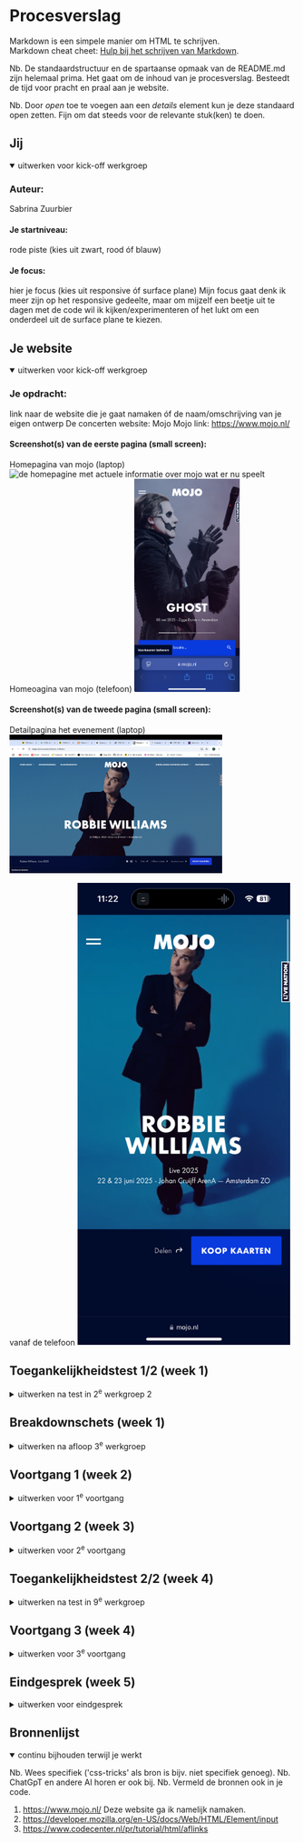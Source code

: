 # Procesverslag
Markdown is een simpele manier om HTML te schrijven.  
Markdown cheat cheet: [Hulp bij het schrijven van Markdown](https://github.com/adam-p/markdown-here/wiki/Markdown-Cheatsheet).

Nb. De standaardstructuur en de spartaanse opmaak van de README.md zijn helemaal prima. Het gaat om de inhoud van je procesverslag. Besteedt de tijd voor pracht en praal aan je website.

Nb. Door *open* toe te voegen aan een *details* element kun je deze standaard open zetten. Fijn om dat steeds voor de relevante stuk(ken) te doen.





## Jij

<details open>
  <summary>uitwerken voor kick-off werkgroep</summary>

  ### Auteur:
  Sabrina Zuurbier

  #### Je startniveau:
  rode piste (kies uit zwart, rood óf blauw)

  #### Je focus:
  hier je focus (kies uit responsive óf surface plane)
  Mijn focus gaat denk ik meer zijn op het responsive gedeelte, maar om mijzelf een beetje uit te dagen met de code wil ik kijken/experimenteren of het lukt om een onderdeel uit de surface plane te kiezen.
 
</details>





## Je website

<details open>
  <summary>uitwerken voor kick-off werkgroep</summary>

  ### Je opdracht:
  link naar de website die je gaat namaken óf de naam/omschrijving van je eigen ontwerp
  De concerten website: Mojo
  Mojo link: https://www.mojo.nl/ 

  #### Screenshot(s) van de eerste pagina (small screen): 
  Homepagina van mojo (laptop)
  <img src="readme-images/mojo-homepage.png" width="375px" alt="de homepagine met actuele informatie over mojo wat er nu speelt">
  Homeoagina van mojo (telefoon)
 <img src="readme-images/mojo-homepagina-telefoon.jpg" height="375px" alt="de homepagine met actuele informatie over mojo wat er nu speelt telefoon formaat">

  #### Screenshot(s) van de tweede pagina (small screen):
Detailpagina het evenement (laptop)
 <img src="readme-images/detailpagina-robbie-williams.jpg" width="375px" alt="de detailpagina van het evenement robbie williams"> 

 vanaf de telefoon
  <img src="readme-images/robbie-williams-pagina.PNG" width="375px" alt="de detailpagina van het evenement robbie williams"> 
</details>



## Toegankelijkheidstest 1/2 (week 1)

<details>
  <summary>uitwerken na test in 2<sup>e</sup> werkgroep 2</summary>

  ### Bevindingen
 Bevindingen van crea de website van Maja: https://www.crea.nl/ 
 Bij een van de mogelijkheden bij november staan er pijltjes naar links en rechts die pakt hij helemaal niet.
 bij de dropdown menu krijg je geen optie om het te openen, na wat proberen moet je er alleen op enter klikken.
 Je moet wel weten wat level 3 heading betekent als je zo'n screenreader gebruikt.
 Je kan bij de evenementen krijg je niet de optie om erop te klikken, terwijl dit wel kan. Hij leest alleen de woorden voor.
 Hij benoemd de foto's niet.

 Bij mijn eigen site Mojo:
 -Soms slaat hij bepaalde dingen gewoon over. 
 -De ene keer pakt hij de images wel met de screenrecorder de andere keer niet.
 -Heel handig dat hij ook de tekst van de logo's voorleest. 
 -Wat praat het veel

 <bold> WCAG checklist </bold>
 <img src="readme-images/wcag-1.jpg" height="375px" alt="Pagina 1 van de wcag checklist">
  <img src="readme-images/wcag-2.jpg" height="375px" alt="Pagina 2 van de wcag checklist">
  <img src="readme-images/wcag-3.jpg" height="375px" alt="Pagina 3 van de wcag checklist">
  <img src="readme-images/wcag-4.jpg" height="375px" alt="Pagina 4 van de wcag checklist">
   <img src="readme-images/wcag5.jpg" height="375px" alt="Pagina 5 van de wcag 
   checklist">
  <img src="readme-images/wcag-6.jpg" height="375px" alt="Pagina 6 van de wcag checklist">


reflectie: 
Ik vond het best wel veel werk om in te vullen en sommige onderdelen van die WCAG checklist vond ik best wel lastig
te vinden. Maar ik snap het nut er wel van in.

Daarentegen vond ik die screenreader grappig om een keer mee gewerkt te hebben, maar ik vind
wel dat hij heel veel voorleest. Volgens mij zijn er ook veel meer functies waarbij je gerichter dingen kan
laten voorlezen, maar daar ben ik nog niet helemaal achter gekomen. 
</details>


## Breakdownschets (week 1)

<details>
  <summary>uitwerken na afloop 3<sup>e</sup> werkgroep</summary>

  ### de hele pagina: 
  <img src="readme-images/breakdownschets.jpg" width="375px" alt="breakdown van de hele pagina">

  ### dynamisch deel (bijv menu): 
  <img src="readme-images/menu-breakdown.png" width="375px" alt="breakdown van een dynamisch deel">

  ### wellicht nog een dynamisch deel (bijv filter): 
  <img src="readme-images/filter-breakdown.png" height="375px" alt="breakdown van nog een dynamisch deel">

Reflectie: 
Dit vond ik wel een handige opgave om te doen, want zo heb je meteen een overzicht over hoe jouw html pagina
eruit moet komen te zien en dat is prettig. Soms vond ik het bij mojo best wel lastig om te benoemen of het logo nu 
een afbeelding is of een tekst. En de datum bij elke event nu een footer is of gewoon een p. 

</details>





## Voortgang 1 (week 2)

<details>
  <summary>uitwerken voor 1<sup>e</sup> voortgang</summary>

  ### Stand van zaken
  hier dit ging goed & dit was lastig (neem ook screenshots op van delen van je website en code)

  Goed: de opdrachten die wij tijdens de les kregen over de verschillende onderwerpen gingen wel goed.

  Wat slechter:
  Toen ik mijn eigen html begon op te stellen was ik wat verward en wist ik sommige dingen niet meer goed terug te halen van vorig jaar. Zoals het gebruik van de ul en de sections, wanneer is het handig om dat te gebruiken. Zoals je hieronder kan zien zie je verschillende vlakken en in eerste instantie dacht ik dat dat allemaal sections waren, maar omdat het vaker terug komt en het lijkt ook op een lijst kon dat ook als een ul genoteerd worden.
 <img src="readme-images/voorbeeld-voortgang-week1.png" height="375px" alt="Screenshot Mojo pagina.">

  Wat ik nu hiervoor heb gedaan is het volgende
   <img src="readme-images/voorbeeld2-voorlichting-code.png" height="375px" alt="Screenshot code een ul pagina.">
  Ik heb een li in de ul gezet met daarin de a want alle items daarin zijn klikbaar. Is dit de juiste manier om dit te doen?


  ### Agenda voor meeting
  samen met je groepje opstellen

  | Sabrina                 | Jeppe              | Rafi         | student 4        |
  | ---                     | ---                | ---          | ---              |
  | Ul/Sections             | en dit             | en ik dit    | en dan ik dat    |
  | H boven img?            | dit als er tijd is | nog een punt | dit wil ik zeker |
  | Fieldset voor de from   | ...                | ...          | ...              |
  | links waar ik nu niks meer moet?   | ...                | ...          | ...              |

  ### Verslag van meeting
  hier na afloop snel de uitkomsten van de meeting vastleggen

  - punt 1
  - punt 2
  - nog een punt
  - ...

</details>





## Voortgang 2 (week 3)

<details>
  <summary>uitwerken voor 2<sup>e</sup> voortgang</summary>

  ### Stand van zaken
  hier dit ging goed & dit was lastig (neem ook screenshots op van delen van je website en code)


  ### Agenda voor meeting
  samen met je groepje opstellen

  | student 1      | student 2          | student 3    | student 4        |
  | ---            | ---                | ---          | ---              |
  | dit bespreken  | en dit             | en ik dit    | en dan ik dat    |
  | en dat ook nog | dit als er tijd is | nog een punt | dit wil ik zeker |
  | ...            | ...                | ...          | ...              |


  ### Verslag van meeting
  hier na afloop snel de uitkomsten van de meeting vastleggen

  - punt 1
  - punt 2
  - nog een punt
- ...

</details>





## Toegankelijkheidstest 2/2 (week 4)

<details>
  <summary>uitwerken na test in 9<sup>e</sup> werkgroep</summary>

  ### Bevindingen
  Lijst met je bevindingen die in de test naar voren kwamen (geef ook aan wat er verbeterd is):

</details>





## Voortgang 3 (week 4)

<details>
  <summary>uitwerken voor 3<sup>e</sup> voortgang</summary>

  ### Stand van zaken
  hier dit ging goed & dit was lastig (neem ook screenshots op van delen van je website en code)


  ### Agenda voor meeting
  samen met je groepje opstellen

  | student 1      | student 2          | student 3    | student 4        |
  | ---            | ---                | ---          | ---              |
  | dit bespreken  | en dit             | en ik dit    | en dan ik dat    |
  | en dat ook nog | dit als er tijd is | nog een punt | dit wil ik zeker |
  | ...            | ...                | ...          | ...              |


  ### Verslag van meeting
  hier na afloop snel de uitkomsten van de meeting vastleggen

  - punt 1
  - punt 2
  - nog een punt
  - ...

</details>





## Eindgesprek (week 5)

<details>
  <summary>uitwerken voor eindgesprek</summary>

  ### Je uitkomst - karakteristiek screenshots:
  <img src="readme-images/dummy-plaatje.jpg" width="375px" alt="uitomst opdracht 1">


  ### Dit ging goed/Heb ik geleerd: 
  Korte omschrijving met plaatjes

  <img src="readme-images/dummy-plaatje.jpg" width="375px" alt="top">


  ### Dit was lastig/Is niet gelukt:
  Korte omschrijving met plaatjes

  <img src="readme-images/dummy-plaatje.jpg" width="375px" alt="bummer">
</details>





## Bronnenlijst

<details open>
  <summary>continu bijhouden terwijl je werkt</summary>

  Nb. Wees specifiek ('css-tricks' als bron is bijv. niet specifiek genoeg). 
  Nb. ChatGpT en andere AI horen er ook bij.
  Nb. Vermeld de bronnen ook in je code.

  1. https://www.mojo.nl/ Deze website ga ik namelijk namaken.
  2. https://developer.mozilla.org/en-US/docs/Web/HTML/Element/input 
  3. https://www.codecenter.nl/pr/tutorial/html/aflinks

</details>